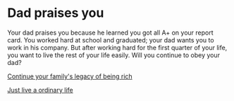 # Dad praises you
Your dad praises you because he learned you got all A+ on your report card. You worked hard at school and graduated; your dad wants you to work in his company. But after working hard for the first quarter of your life, you want to live the rest of your life easily. Will you continue to obey your dad?

[Continue your family's legacy of being rich](inherit-company.md)

[Just live a ordinary life](../life-from-both-options/ordinary-life.md)

